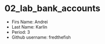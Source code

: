 # 02_lab_bank_accounts

* Firs Name: Andrei
* Last Name: Karlin
* Period: 3
* Github username: fredthefish
